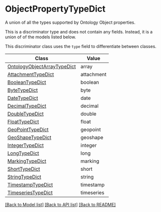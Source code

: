 # ObjectPropertyTypeDict

A union of all the types supported by Ontology Object properties.


This is a discriminator type and does not contain any fields. Instead, it is a union
of of the models listed below.

This discriminator class uses the `type` field to differentiate between classes.

| Class | Value
| ------------ | -------------
[OntologyObjectArrayTypeDict](OntologyObjectArrayTypeDict.md) | array
[AttachmentTypeDict](AttachmentTypeDict.md) | attachment
[BooleanTypeDict](BooleanTypeDict.md) | boolean
[ByteTypeDict](ByteTypeDict.md) | byte
[DateTypeDict](DateTypeDict.md) | date
[DecimalTypeDict](DecimalTypeDict.md) | decimal
[DoubleTypeDict](DoubleTypeDict.md) | double
[FloatTypeDict](FloatTypeDict.md) | float
[GeoPointTypeDict](GeoPointTypeDict.md) | geopoint
[GeoShapeTypeDict](GeoShapeTypeDict.md) | geoshape
[IntegerTypeDict](IntegerTypeDict.md) | integer
[LongTypeDict](LongTypeDict.md) | long
[MarkingTypeDict](MarkingTypeDict.md) | marking
[ShortTypeDict](ShortTypeDict.md) | short
[StringTypeDict](StringTypeDict.md) | string
[TimestampTypeDict](TimestampTypeDict.md) | timestamp
[TimeseriesTypeDict](TimeseriesTypeDict.md) | timeseries


[[Back to Model list]](../../../README.md#models-v2-link) [[Back to API list]](../../../README.md#documentation-for-api-endpoints) [[Back to README]](../../../README.md)
